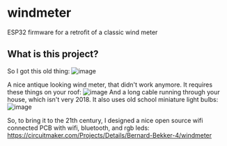 # windmeter
ESP32 firmware for a retrofit of a classic wind meter


## What is this project?

So I got this old thing:
![image](https://user-images.githubusercontent.com/2787875/45001560-5ccf1880-afce-11e8-9923-cd666f723ace.png)

A nice antique looking wind meter, that didn't work anymore. It requires these things on your roof: 
![image](https://user-images.githubusercontent.com/2787875/45001590-8d16b700-afce-11e8-98b1-ce6af9d77800.png)
And a long cable running through your house, which isn't very 2018. It also uses old school miniature light bulbs:
![image](https://user-images.githubusercontent.com/2787875/45001646-247c0a00-afcf-11e8-8e9f-a245040e3397.png)

So, to bring it to the 21th century, I designed a nice open source wifi connected PCB with wifi, bluetooth, and rgb leds:
https://circuitmaker.com/Projects/Details/Bernard-Bekker-4/windmeter
